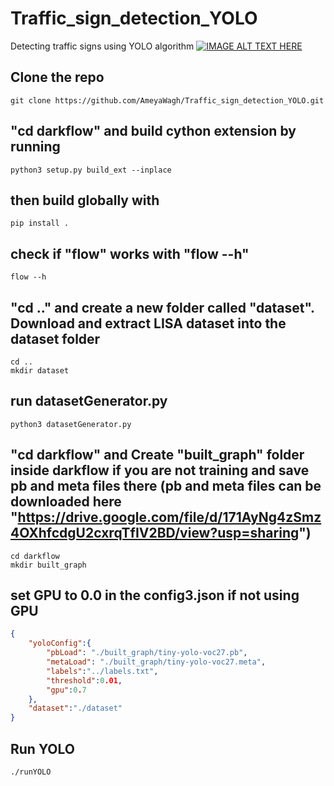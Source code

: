 # Traffic_sign_detection_YOLO
Detecting traffic signs using YOLO algorithm
[![IMAGE ALT TEXT HERE](resources/yolo.gif)](https://drive.google.com/file/d/1nxinxEmpOO59KKDkXPgXayNqtq88a_ym/view)


## Clone the repo
```shell
git clone https://github.com/AmeyaWagh/Traffic_sign_detection_YOLO.git
```

## "cd darkflow" and build cython extension by running
```shell
python3 setup.py build_ext --inplace
```

## then build globally with
```shell
pip install .
```

## check if "flow" works with "flow --h"
```shell
flow --h
```

## "cd .." and create a new folder called "dataset". Download and extract LISA dataset into the dataset folder
```shell
cd ..
mkdir dataset
```

## run datasetGenerator.py
```shell
python3 datasetGenerator.py
```

## "cd darkflow" and Create "built_graph" folder inside darkflow if you are not training and save pb and meta files there (pb and meta files can be downloaded here "https://drive.google.com/file/d/171AyNg4zSmz4OXhfcdgU2cxrqTfIV2BD/view?usp=sharing")
```shell
cd darkflow
mkdir built_graph
```

## set GPU to 0.0 in the config3.json if not using GPU
```json
{
	"yoloConfig":{
		"pbLoad": "./built_graph/tiny-yolo-voc27.pb", 
		"metaLoad": "./built_graph/tiny-yolo-voc27.meta",
		"labels":"../labels.txt",
		"threshold":0.01, 
		"gpu":0.7
	},
	"dataset":"./dataset"	
}
```

## Run YOLO
```
./runYOLO
``` 

